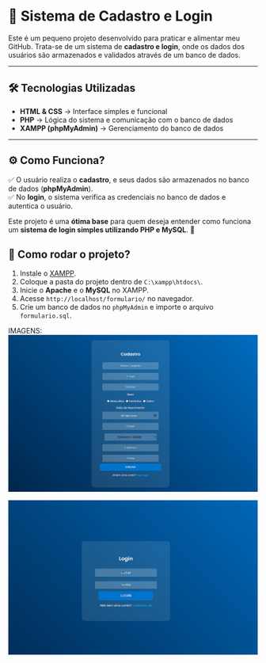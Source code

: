 # 🔐 Sistema de Cadastro e Login

Este é um pequeno projeto desenvolvido para praticar e alimentar meu GitHub. Trata-se de um sistema de **cadastro e login**, onde os dados dos usuários são armazenados e validados através de um banco de dados.

---

## 🛠 Tecnologias Utilizadas
- **HTML & CSS** → Interface simples e funcional  
- **PHP** → Lógica do sistema e comunicação com o banco de dados  
- **XAMPP (phpMyAdmin)** → Gerenciamento do banco de dados  

---

## ⚙️ Como Funciona?
✅ O usuário realiza o **cadastro**, e seus dados são armazenados no banco de dados (**phpMyAdmin**).  
✅ No **login**, o sistema verifica as credenciais no banco de dados e autentica o usuário.  

Este projeto é uma **ótima base** para quem deseja entender como funciona um **sistema de login simples utilizando PHP e MySQL**. 🚀  


## 🚀 Como rodar o projeto?

1. Instale o [XAMPP](https://www.apachefriends.org/).
2. Coloque a pasta do projeto dentro de `C:\xampp\htdocs\`.
3. Inicie o **Apache** e o **MySQL** no XAMPP.
4. Acesse `http://localhost/formulario/` no navegador.
5. Crie um banco de dados no `phpMyAdmin` e importe o arquivo `formulario.sql`.

IMAGENS:
![TELA DE CADASTRO](tela_de_cadastro.jpg) 

![TELA DE LOGIN](tela_login.jpg)

